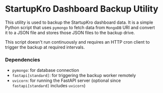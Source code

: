 # StartupKro Dashboard Backup Utility

This utility is used to backup the StartupKro dashboard data. It is a simple Python script that uses `pymongo` to fetch data from `MongoDB` URI and convert it to a JSON file and stores those JSON files to the backup drive.

This script doesn't run continuously and requires an HTTP cron client to trigger the backup at required intervals.

### Dependencies

- `pymongo`: for database connection
- `fastapi[standard]`: for triggering the backup worker remotely
- `uvicorn`: for running the FastAPI server (optional since `fastapi[standard]` includes `uvicorn`)
